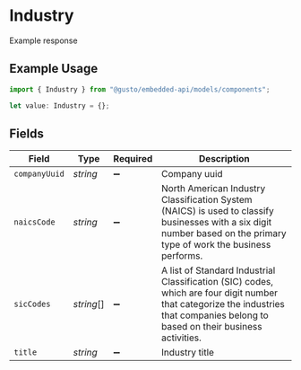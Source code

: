 # Industry

Example response

## Example Usage

```typescript
import { Industry } from "@gusto/embedded-api/models/components";

let value: Industry = {};
```

## Fields

| Field                                                                                                                                                                             | Type                                                                                                                                                                              | Required                                                                                                                                                                          | Description                                                                                                                                                                       |
| --------------------------------------------------------------------------------------------------------------------------------------------------------------------------------- | --------------------------------------------------------------------------------------------------------------------------------------------------------------------------------- | --------------------------------------------------------------------------------------------------------------------------------------------------------------------------------- | --------------------------------------------------------------------------------------------------------------------------------------------------------------------------------- |
| `companyUuid`                                                                                                                                                                     | *string*                                                                                                                                                                          | :heavy_minus_sign:                                                                                                                                                                | Company uuid                                                                                                                                                                      |
| `naicsCode`                                                                                                                                                                       | *string*                                                                                                                                                                          | :heavy_minus_sign:                                                                                                                                                                | North American Industry Classification System (NAICS) is used to classify businesses with a six digit number based on the primary type of work the business performs.             |
| `sicCodes`                                                                                                                                                                        | *string*[]                                                                                                                                                                        | :heavy_minus_sign:                                                                                                                                                                | A list of Standard Industrial Classification (SIC) codes, which are four digit number that categorize the industries that companies belong to based on their business activities. |
| `title`                                                                                                                                                                           | *string*                                                                                                                                                                          | :heavy_minus_sign:                                                                                                                                                                | Industry title                                                                                                                                                                    |